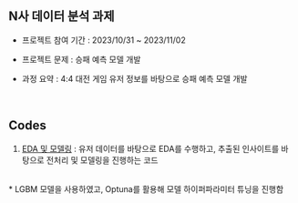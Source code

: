 ## N사 데이터 분석 과제
- 프로젝트 참여 기간 : 2023/10/31 ~ 2023/11/02

- 프로젝트 문제 : 승패 예측 모델 개발

- 과정 요약 : 4:4 대전 게임 유저 정보를 바탕으로 승패 예측 모델 개발

<br/>

## Codes

1. [EDA 및 모델링](EDA_Modeling.ipynb) : 유저 데이터를 바탕으로 EDA를 수행하고, 추출된 인사이트를 바탕으로 전처리 및 모델링을 진행하는 코드
<br/>
* LGBM 모델을 사용하였고, Optuna를 활용해 모델 하이퍼파라미터 튜닝을 진행함